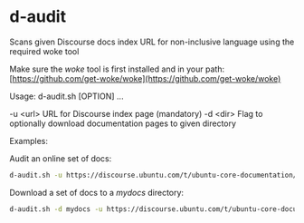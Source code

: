 # d-audit
Scans given Discourse docs index URL for non-inclusive language using the required woke tool

Make sure the _woke_ tool is first installed and in your path: [https://github.com/get-woke/woke](https://github.com/get-woke/woke)

Usage: d-audit.sh [OPTION] ...

  -u \<url\>     URL for Discourse index page (mandatory)
  -d \<dir\>     Flag to optionally download documentation pages to given directory

Examples:

Audit an online set of docs:
```bash
d-audit.sh -u https://discourse.ubuntu.com/t/ubuntu-core-documentation/19764
```

Download a set of docs to a _mydocs_ directory:
```bash
d-audit.sh -d mydocs -u https://discourse.ubuntu.com/t/ubuntu-core-documentation/19764
```
